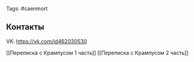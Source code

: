 Tags: #caenmort

## Контакты
VK: https://vk.com/id462030530

[[Переписка с Крампусом 1 часть]]
[[Переписка с Крампусом 2 часть]]
